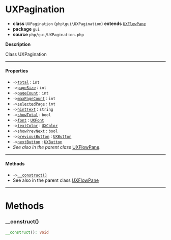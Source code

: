 # UXPagination

- **class** `UXPagination` (`php\gui\UXPagination`) **extends** [`UXFlowPane`](https://github.com/VenityStudio/android/tree/master/jphp-android-ext/api-docs/classes/php/gui/layout/UXFlowPane.md)
- **package** `gui`
- **source** `php/gui/UXPagination.php`

**Description**

Class UXPagination

---

#### Properties

- `->`[`total`](#prop-total) : `int`
- `->`[`pageSize`](#prop-pagesize) : `int`
- `->`[`pageCount`](#prop-pagecount) : `int`
- `->`[`maxPageCount`](#prop-maxpagecount) : `int`
- `->`[`selectedPage`](#prop-selectedpage) : `int`
- `->`[`hintText`](#prop-hinttext) : `string`
- `->`[`showTotal`](#prop-showtotal) : `bool`
- `->`[`font`](#prop-font) : [`UXFont`](https://github.com/VenityStudio/android/tree/master/jphp-android-ext/api-docs/classes/php/gui/text/UXFont.md)
- `->`[`textColor`](#prop-textcolor) : [`UXColor`](https://github.com/VenityStudio/android/tree/master/jphp-android-ext/api-docs/classes/php/gui/paint/UXColor.md)
- `->`[`showPrevNext`](#prop-showprevnext) : `bool`
- `->`[`previousButton`](#prop-previousbutton) : [`UXButton`](https://github.com/VenityStudio/android/tree/master/jphp-android-ext/api-docs/classes/php/gui/UXButton.md)
- `->`[`nextButton`](#prop-nextbutton) : [`UXButton`](https://github.com/VenityStudio/android/tree/master/jphp-android-ext/api-docs/classes/php/gui/UXButton.md)
- *See also in the parent class* [UXFlowPane](https://github.com/VenityStudio/android/tree/master/jphp-android-ext/api-docs/classes/php/gui/layout/UXFlowPane.md).

---

#### Methods

- `->`[`__construct()`](#method-__construct)
- See also in the parent class [UXFlowPane](https://github.com/VenityStudio/android/tree/master/jphp-android-ext/api-docs/classes/php/gui/layout/UXFlowPane.md)

---
# Methods

<a name="method-__construct"></a>

### __construct()
```php
__construct(): void
```